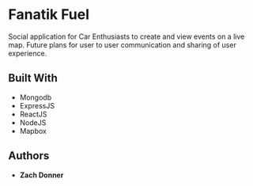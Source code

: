 # Fanatik Fuel

Social application for Car Enthusiasts to create and view events on a live map. Future plans for user to user communication and sharing of user experience.

## Built With

* Mongodb
* ExpressJS
* ReactJS
* NodeJS
* Mapbox

## Authors

* **Zach Donner**
